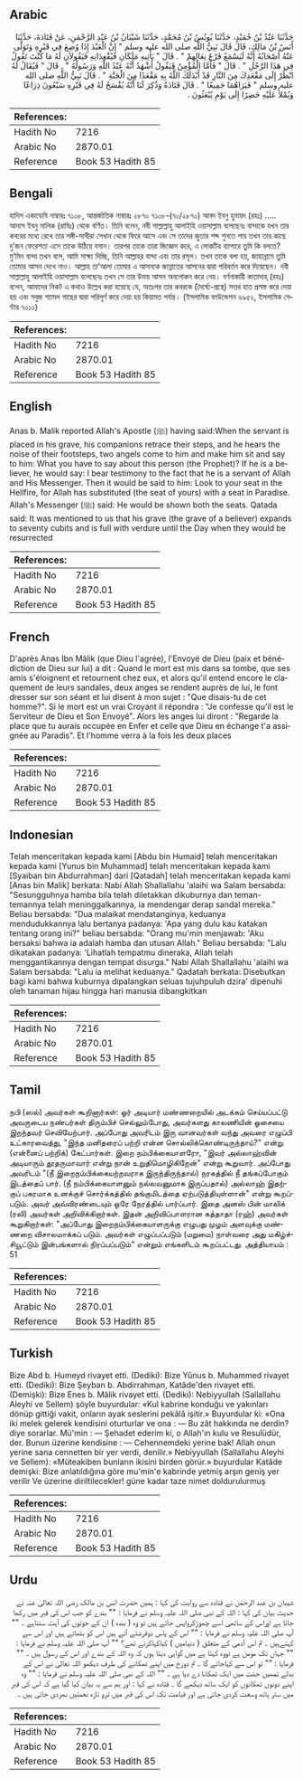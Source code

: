 ## Arabic


<div dir="rtl" lang="ar" style={{fontSize:'larger',backgroundColor:'#f8f9fa',padding:20}}>
حَدَّثَنَا عَبْدُ بْنُ حُمَيْدٍ، حَدَّثَنَا يُونُسُ بْنُ مُحَمَّدٍ، حَدَّثَنَا شَيْبَانُ بْنُ عَبْدِ الرَّحْمَنِ، عَنْ قَتَادَةَ، حَدَّثَنَا أَنَسُ بْنُ مَالِكٍ، قَالَ قَالَ نَبِيُّ اللَّهِ صلى الله عليه وسلم ‏"‏ إِنَّ الْعَبْدَ إِذَا وُضِعَ فِي قَبْرِهِ وَتَوَلَّى عَنْهُ أَصْحَابُهُ إِنَّهُ لَيَسْمَعُ قَرْعَ نِعَالِهِمْ ‏"‏ ‏.‏ قَالَ ‏"‏ يَأْتِيهِ مَلَكَانِ فَيُقْعِدَانِهِ فَيَقُولاَنِ لَهُ مَا كُنْتَ تَقُولُ فِي هَذَا الرَّجُلِ ‏"‏ ‏.‏ قَالَ ‏"‏ فَأَمَّا الْمُؤْمِنُ فَيَقُولُ أَشْهَدُ أَنَّهُ عَبْدُ اللَّهِ وَرَسُولُهُ ‏"‏ ‏.‏ قَالَ ‏"‏ فَيُقَالُ لَهُ انْظُرْ إِلَى مَقْعَدِكَ مِنَ النَّارِ قَدْ أَبْدَلَكَ اللَّهُ بِهِ مَقْعَدًا مِنَ الْجَنَّةِ ‏"‏ ‏.‏ قَالَ نَبِيُّ اللَّهِ صلى الله عليه وسلم ‏"‏ فَيَرَاهُمَا جَمِيعًا ‏"‏ ‏.‏ قَالَ قَتَادَةُ وَذُكِرَ لَنَا أَنَّهُ يُفْسَحُ لَهُ فِي قَبْرِهِ سَبْعُونَ ذِرَاعًا وَيُمْلأُ عَلَيْهِ خَضِرًا إِلَى يَوْمِ يُبْعَثُونَ ‏.‏
</div>
<div style={{backgroundColor:'#f8f9fa',padding:20, marginBottom: 10}}><table> <thead> <tr> <th>References:</th> <th></th> </tr> </thead> <tbody><tr><td>Hadith No</td><td>7216</td></tr><tr><td>Arabic No</td><td>2870.01</td></tr><tr><td>Reference</td><td>Book 53 Hadith 85</td></tr></tbody></table></div>

## Bengali


<div dir="ltr" lang="bn" style={{fontSize:'larger',backgroundColor:'#f8f9fa',padding:20}}>
হাদিস একাডেমি নাম্বারঃ ৭১০৮, আন্তর্জাতিক নাম্বারঃ ২৮৭০ ৭১০৮-(৭০/২৮৭০) আবদ ইবনু হুমায়দ (রহঃ) ..... আনাস ইবনু মালিক (রাযিঃ) থেকে বর্ণিত। তিনি বলেন, নবী সাল্লাল্লাহু আলাইহি ওয়াসাল্লাম বলেছেনঃ বান্দাকে যখন তার কবরের মধ্যে রেখে তার সঙ্গী-সাথীরা সেখান থেকে ফিরে আসে এবং সে তাদের জুতার শব্দ শুনতে পায় তখন তার কাছে দু’জন ফেরেশতা এসে তাকে উঠিয়ে বসান। তারপর তাকে তারা জিজ্ঞেস করে, এ লোকটির ব্যাপারে তুমি কি বলতে? মু’মিন বান্দা তখন বলে, আমি সাক্ষ্য দিচ্ছি, তিনি আল্লাহর বান্দা এবং তার রসূল। তখন তাকে বলা হয়, জাহান্নামে তুমি তোমার আসন দেখে নাও। আল্লাহ তা’আলা তোমার এ আসনকে জান্নাতের আসনের দ্বারা পরিবর্তন করে দিয়েছেন। নবী সাল্লাল্লাহু আলাইহি ওয়াসাল্লাম বলেছেনঃ তখন সে তার উভয় আসন অবলোকন করে নেয়। বর্ণনাকারী কাতাদাহ্ (রহঃ) বলেন, আমাদের নিকট এ কথাও উল্লেখ করা হয়েছে যে, অতঃপর তার কবরকে (দৈর্ঘ্যে-প্রস্থে) সত্তর হাত প্রশস্ত করে দেয়া হয় এবং সবুজ শ্যামল গাছের দ্বারা পরিপূর্ণ করে দেয়া হয় কিয়ামত পর্যন্ত। (ইসলামিক ফাউন্ডেশন ৬৯৫২, ইসলামিক সেন্টার ৭০১০)
</div>
<div style={{backgroundColor:'#f8f9fa',padding:20, marginBottom: 10}}><table> <thead> <tr> <th>References:</th> <th></th> </tr> </thead> <tbody><tr><td>Hadith No</td><td>7216</td></tr><tr><td>Arabic No</td><td>2870.01</td></tr><tr><td>Reference</td><td>Book 53 Hadith 85</td></tr></tbody></table></div>

## English


<div dir="ltr" lang="en" style={{fontSize:'larger',backgroundColor:'#f8f9fa',padding:20}}>
Anas b. Malik reported Allah's Apostle (ﷺ) having said:When the servant is placed in his grave, his companions retrace their steps, and he hears the noise of their footsteps, two angels come to him and make him sit and say to him: What you have to say about this person (the Prophet)? If he is a believer, he would say: I bear testimony to the fact that he is a servant of Allah and His Messenger. Then it would be said to him: Look to your seat in the Hellfire, for Allah has substituted (the seat of yours) with a seat in Paradise. Allah's Messenger (ﷺ) said: He would be shown both the seats. Qatada said: It was mentioned to us that his grave (the grave of a believer) expands to seventy cubits and is full with verdure until the Day when they would be resurrected
</div>
<div style={{backgroundColor:'#f8f9fa',padding:20, marginBottom: 10}}><table> <thead> <tr> <th>References:</th> <th></th> </tr> </thead> <tbody><tr><td>Hadith No</td><td>7216</td></tr><tr><td>Arabic No</td><td>2870.01</td></tr><tr><td>Reference</td><td>Book 53 Hadith 85</td></tr></tbody></table></div>

## French


<div dir="ltr" lang="fr" style={{fontSize:'larger',backgroundColor:'#f8f9fa',padding:20}}>
D'après Anas Ibn Mâlik (que Dieu l'agrée), l'Envoyé de Dieu (paix et bénédiction de Dieu sur lui) a dit : Quand le mort est mis dans sa tombe, que ses amis s'éloignent et retournent chez eux, et alors qu'il entend encore le claquement de leurs sandales, deux anges se rendent auprès de lui, le font dresser sur son séant et lui disent à mon sujet : "Que disais-tu de cet homme?". Si le mort est un vrai Croyant il répondra : "Je confesse qu'il est le Serviteur de Dieu et Son Envoyé". Alors les anges lui diront : "Regarde la place que tu aurais occupée en Enfer et celle que Dieu en échange t'a assignée au Paradis". Et l'homme verra à la fois les deux places
</div>
<div style={{backgroundColor:'#f8f9fa',padding:20, marginBottom: 10}}><table> <thead> <tr> <th>References:</th> <th></th> </tr> </thead> <tbody><tr><td>Hadith No</td><td>7216</td></tr><tr><td>Arabic No</td><td>2870.01</td></tr><tr><td>Reference</td><td>Book 53 Hadith 85</td></tr></tbody></table></div>

## Indonesian


<div dir="ltr" lang="id" style={{fontSize:'larger',backgroundColor:'#f8f9fa',padding:20}}>
Telah menceritakan kepada kami [Abdu bin Humaid] telah menceritakan kepada kami [Yunus bin Muhammad] telah menceritakan kepada kami [Syaiban bin Abdurrahman] dari [Qatadah] telah menceritakan kepada kami [Anas bin Malik] berkata: Nabi Allah Shallallahu 'alaihi wa Salam bersabda: "Sesungguhnya hamba bila telah diletakkan dikuburnya dan teman-temannya telah meninggalkannya, ia mendengar derap sandal mereka." Beliau bersabda: "Dua malaikat mendatanginya, keduanya mendudukkannya lalu bertanya padanya: 'Apa yang dulu kau katakan tentang orang ini?" beliau bersabda: "Orang mu'min menjawab: 'Aku bersaksi bahwa ia adalah hamba dan utusan Allah." Beliau bersabda: "Lalu dikatakan padanya: 'Lihatlah tempatmu dineraka, Allah telah menggantikannya dengan tempat disurga." Nabi Allah Shallallahu 'alaihi wa Salam bersabda: "Lalu ia melihat keduanya." Qadatah berkata: Disebutkan bagi kami bahwa kuburnya dipalangkan seluas tujuhpuluh dzira' dipenuhi oleh tanaman hijau hingga hari manusia dibangkitkan
</div>
<div style={{backgroundColor:'#f8f9fa',padding:20, marginBottom: 10}}><table> <thead> <tr> <th>References:</th> <th></th> </tr> </thead> <tbody><tr><td>Hadith No</td><td>7216</td></tr><tr><td>Arabic No</td><td>2870.01</td></tr><tr><td>Reference</td><td>Book 53 Hadith 85</td></tr></tbody></table></div>

## Tamil


<div dir="ltr" lang="ta" style={{fontSize:'larger',backgroundColor:'#f8f9fa',padding:20}}>
நபி (ஸல்) அவர்கள் கூறினார்கள்: ஓர் அடியார் மண்ணறையில் அடக்கம் செய்யப்பட்டு அவருடைய நண்பர்கள் திரும்பிச் செல்லும்போது, அவர்களது காலணியின் ஓசையை இறந்தவர் செவியேற்பார். அப்போது அவரிடம் இரு வானவர்கள் வந்து அவரை எழுப்பி உட்காரவைத்து, "இந்த மனிதரைப் பற்றி என்ன சொல்லிக்கொண்டிருந்தாய்?" என்று (என்னைப் பற்றிக்) கேட்பார்கள். இறை நம்பிக்கையாளரோ, "இவர் அல்லாஹ்வின் அடியாரும் தூதருமாவார் என்று நான் உறுதிமொழிகிறேன்" என்று கூறுவார். அப்போது அவரிடம் "(நீ இறைநம்பிக்கையற்றவராக இருந்திருந்தால்) நரகத்தில் நீ தங்கப்போகும் இடத்தைப் பார். (நீ நம்பிக்கையாளனும் நல்லவனுமாக இருப்பதால்) அல்லாஹ் இதற்குப் பகரமாக உனக்குச் சொர்க்கத்தில் தங்குமிடத்தை ஏற்படுத்தியுள்ளான்" என்று கூறப்படும். அவர் அவ்விரண்டையும் ஒரே நேரத்தில் பார்ப்பார். இதை அனஸ் பின் மாலிக் (ரலி) அவர்கள் அறிவிக்கிறார்கள். இதன் அறிவிப்பாளரான கத்தாதா (ரஹ்) அவர்கள் கூறுகிறார்கள்: "அப்போது இறைநம்பிக்கையாளருக்கு எழுபது முழம் அளவுக்கு மண்ணறை விசாலமாக்கப் படும். அவர்கள் எழுப்பப்படும் (மறுமை) நாள்வரை அது மகிழ்ச்சியூட்டும் இன்பங்களால் நிரப்பப்படும்" என்றும் எங்களிடம் கூறப்பட்டது. அத்தியாயம் : 51
</div>
<div style={{backgroundColor:'#f8f9fa',padding:20, marginBottom: 10}}><table> <thead> <tr> <th>References:</th> <th></th> </tr> </thead> <tbody><tr><td>Hadith No</td><td>7216</td></tr><tr><td>Arabic No</td><td>2870.01</td></tr><tr><td>Reference</td><td>Book 53 Hadith 85</td></tr></tbody></table></div>

## Turkish


<div dir="ltr" lang="tr" style={{fontSize:'larger',backgroundColor:'#f8f9fa',padding:20}}>
Bize Abd b. Humeyd rivayet etti. (Dediki): Bize Yûnus b. Muhammed rivayet etti. (Dediki): Bize Şeyban b. Abdirrahman, Katâde'den rivayet etti. (Demişki): Bize Enes b. Mâlik rivayet etti. (Dediki): Nebiyyullah (Sallallahu Aleyhi ve Sellem) şöyle buyurdular: «Kul kabrine konduğu ve yakınları dönüp gittiği vakit, onların ayak seslerini pekâlâ işitir.» Buyurdular ki: «Ona iki melek gelerek kendisini oturturlar ve ona : — Bu zât hakkında ne derdin? diye sorarlar. Mü'min : — Şehadet ederim ki, o Allah'ın kulu ve Resulüdür, der. Bunun üzerine kendisine : — Cehennemdeki yerine bak! Allah onun yerine sana cennetten bir yer verdi, denilir.» Nebiyyullah (Sallallahu Aleyhi ve Sellem): «Müteakiben bunların ikisini birden görür.» buyurdular Katâde demişki: Bize anlatıldığına göre mu'min'e kabrinde yetmiş arşın geniş yer verilir Ve üzerine diriltilecekler! güne kadar taze nimet doldurulurmuş
</div>
<div style={{backgroundColor:'#f8f9fa',padding:20, marginBottom: 10}}><table> <thead> <tr> <th>References:</th> <th></th> </tr> </thead> <tbody><tr><td>Hadith No</td><td>7216</td></tr><tr><td>Arabic No</td><td>2870.01</td></tr><tr><td>Reference</td><td>Book 53 Hadith 85</td></tr></tbody></table></div>

## Urdu


<div dir="rtl" lang="ur" style={{fontSize:'larger',backgroundColor:'#f8f9fa',padding:20}}>
شیبان بن عبد الرحمٰن نے قتادہ سے روایت کی کہا : ہمیں حضرت انس بن مالک رضی اللہ تعالیٰ عنہ نے حدیث بیان کی کہا : اللہ کے نبی صلی اللہ علیہ وسلم نے فرمایا : "" بندے کو جب اس کی قبر میں رکھا جاتا ہے اوراس کے ساتھی اسے چھوڑکرواپس جاتے ہیں تو وہ ( بندہ ) ان کے جوتوں کی آہٹ سنتاہے ۔ "" آپ صلی اللہ علیہ وسلم نے فرمایا : "" اس کے پاس دوفرشتے آتے ہیں اس کو بٹھاتے ہیں اور اس سے کہتےہیں ۔ تم اس آدمی کے متعلق ( دنیامیں ) کیاکہاکرتے تھے؟ "" آپ صلی اللہ علیہ وسلم نے فرمایا : "" جہاں تک مومن ہے تووہ کہتا ہے میں گواہی دیتا ہوں کہ وہ اللہ کے بندے اور اس کے رسول ہیں ۔ "" فرمایا : "" تو اس سے کہاجائے گا ۔ تم دوزخ میں اپنے ٹھکانے کی طرف دیکھو اللہ تعالیٰ نے اس کے بدلے تمھیں جنت میں ایک ٹھکانا دے دیا ہے ۔ "" اللہ کے نبی صلی اللہ علیہ وسلم نے فرمایا : "" وہ اپنے دونوں ٹھکانوں کو ایک ساتھ دیکھے گا ۔ قتادہ نے کہا : اور ہم سے یہ بیان کیا گیا ہے کہ اس کی قبر میں ستر ہاتھ وسعت کردی جاتی ہے اور قیامت تک اس کی قبر میں ترو تازہ نعمتیں بھردی جاتی ہیں ۔
</div>
<div style={{backgroundColor:'#f8f9fa',padding:20, marginBottom: 10}}><table> <thead> <tr> <th>References:</th> <th></th> </tr> </thead> <tbody><tr><td>Hadith No</td><td>7216</td></tr><tr><td>Arabic No</td><td>2870.01</td></tr><tr><td>Reference</td><td>Book 53 Hadith 85</td></tr></tbody></table></div>